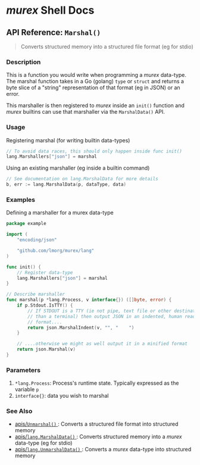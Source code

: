 # _murex_ Shell Docs

## API Reference: `Marshal()` 

> Converts structured memory into a structured file format (eg for stdio)

### Description

This is a function you would write when programming a _murex_ data-type.
The marshal function takes in a Go (golang) `type` or `struct` and returns
a byte slice of a "string" representation of that format (eg in JSON) or an
error.

This marshaller is then registered to _murex_ inside an `init()` function
and _murex_ builtins can use that marshaller via the `MarshalData()` API.

### Usage

Registering marshal (for writing builtin data-types)

```go
// To avoid data races, this should only happen inside func init()
lang.Marshallers["json"] = marshal
```

Using an existing marshaller (eg inside a builtin command)

```go
// See documentation on lang.MarshalData for more details
b, err := lang.MarshalData(p, dataType, data)
```

### Examples

Defining a marshaller for a murex data-type

```go
package example

import (
	"encoding/json"

	"github.com/lmorg/murex/lang"
)

func init() {
	// Register data-type
	lang.Marshallers["json"] = marshal
}

// Describe marshaller
func marshal(p *lang.Process, v interface{}) ([]byte, error) {
	if p.Stdout.IsTTY() {
		// If STDOUT is a TTY (ie not pipe, text file or other destination other
		// than a terminal) then output JSON in an indented, human readable,
		// format....
		return json.MarshalIndent(v, "", "    ")
	}

	// ....otherwise we might as well output it in a minified format
	return json.Marshal(v)
}
```

### Parameters

1. `*lang.Process`: Process's runtime state. Typically expressed as the variable `p` 
2. `interface{}`: data you wish to marshal

### See Also

* [apis/`Unmarshal()` ](../apis/unmarshal.md):
  Converts a structured file format into structured memory
* [apis/`lang.MarshalData()` ](../apis/marshaldata.md):
  Converts structured memory into a _murex_ data-type (eg for stdio)
* [apis/`lang.UnmarshalData()` ](../apis/unmarshaldata.md):
  Converts a _murex_ data-type into structured memory